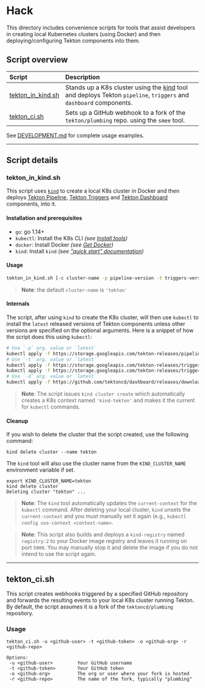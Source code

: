 # Hack

This directory includes convenience scripts for tools that assist developers in creating local Kubernetes clusters (using Docker) and then deploying/configuring Tekton components into them.

## Script overview

| Script | Description |
| :-- | :-- |
| [tekton_in_kind.sh](#tekton_in_kindsh) | Stands up a K8s cluster using the [kind](https://kind.sigs.k8s.io/) tool and deploys Tekton `pipeline`, `triggers` and `dashboard` components. |
| [tekton_ci.sh](#tekton_cish) | Sets up a GitHub webhook to a fork of the `tekton/plumbing` repo. using the `smee` tool. |

See [DEVELOPMENT.md](https://github.com/tektoncd/plumbing/blob/main/DEVELOPMENT.md) for complete usage examples.

---

## Script details

### tekton_in_kind.sh

This script uses [`kind`](https://kind.sigs.k8s.io/) to create a local K8s cluster in Docker and then deploys [Tekton Pipeline](https://github.com/tektoncd/pipeline), [Tekton Triggers](https://github.com/tektoncd/triggers) and [Tekton Dashboard](https://github.com/tektoncd/dashboard) components, into it.

#### Installation and prerequisites

- `go`: go 1.14+
- `kubectl`: Install the K8s CLI *(see [Install tools](https://kubernetes.io/docs/tasks/tools/))*
- `docker`: Install Docker *(see [Get Docker](https://docs.docker.com/get-docker/))*
- `kind`: Install `kind` *(see ["quick start" documentation](https://kind.sigs.k8s.io/docs/user/quick-start/))*

#### Usage

```sh
tekton_in_kind.sh [-c cluster-name -p pipeline-version -t triggers-version -d dashboard-version]
```

> **Note**: the default `cluster-name` is `'tekton'`

#### Internals

The script, after using `kind` to create the K8s cluster, will then use `kubectl` to install the `latest` released versions of Tekton components unless other versions are specified on the optional arguments. Here is a snippet of how the script does this using `kubectl`:

```bash
# Use `-p` arg. value or `latest`
kubectl apply -f https://storage.googleapis.com/tekton-releases/pipeline/previous/${TEKTON_PIPELINE_VERSION}/release.yaml
# Use `-t` arg. value or `latest`
kubectl apply -f https://storage.googleapis.com/tekton-releases/triggers/previous/${TEKTON_TRIGGERS_VERSION}/release.yaml
kubectl apply -f https://storage.googleapis.com/tekton-releases/triggers/previous/${TEKTON_TRIGGERS_VERSION}/interceptors.yaml || true
# Use `-d` arg. value or `latest`
kubectl apply -f https://github.com/tektoncd/dashboard/releases/download/${TEKTON_DASHBOARD_VERSION}/tekton-dashboard-release.yaml
```

> **Note**: The script issues `kind cluster create` which automatically creates a K8s context named `'kind-tekton'` and makes it the current for `kubectl` commands.

#### Cleanup

If you wish to delete the cluster that the script created, use the following command:

```shell
kind delete cluster --name tekton
```

The `kind` tool will also use the cluster name from the `KIND_CLUSTER_NAME` environment variable if set.

```shell
export KIND_CLUSTER_NAME=tekton
kind delete cluster
Deleting cluster "tekton" ...
```

> **Note**: The `kind` tool automatically updates the `current-context` for the `kubectl` command. After deleting your local cluster, `kind` unsets the `current-context` and you must manually set it again (e.g., `kubectl config use-context <context-name>`.

> **Note**: This script also builds and deploys a `kind-registry` named `registry:2` to your Docker image registry and leaves it running on port `5000`. You may manually stop it and delete the image if you do not intend to use the script again.

---

## tekton_ci.sh

This script creates webhooks triggered by a specified GitHub repository and forwards the resulting events to your local K8s cluster running Tekton.  By default, the script assumes it is a fork of the `tektoncd/plumbing` repository.

### Usage

```shell
tekton_ci.sh -u <github-user> -t <github-token> -o <github-org> -r <github-repo>

Options:
 -u <github-user>         Your GitHub username
 -t <github-token>        Your GitHub token
 -o <github-org>          The org or user where your fork is hosted
 -r <github-repo>         The name of the fork, typically "plumbing"
```
